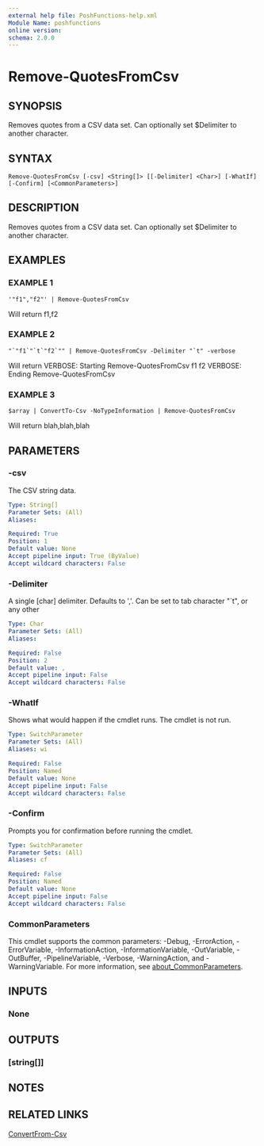 ```yaml
---
external help file: PoshFunctions-help.xml
Module Name: poshfunctions
online version:
schema: 2.0.0
---
```


# Remove-QuotesFromCsv

## SYNOPSIS
Removes quotes from a CSV data set.
Can optionally set $Delimiter to another character.

## SYNTAX

```
Remove-QuotesFromCsv [-csv] <String[]> [[-Delimiter] <Char>] [-WhatIf] [-Confirm] [<CommonParameters>]
```

## DESCRIPTION
Removes quotes from a CSV data set.
Can optionally set $Delimiter to another character.

## EXAMPLES

### EXAMPLE 1
```
'"f1","f2"' | Remove-QuotesFromCsv
```

Will return
f1,f2

### EXAMPLE 2
```
"`"f1`"`t`"f2`"" | Remove-QuotesFromCsv -Delimiter "`t" -verbose
```

Will return
VERBOSE: Starting Remove-QuotesFromCsv
f1      f2
VERBOSE: Ending Remove-QuotesFromCsv

### EXAMPLE 3
```
$array | ConvertTo-Csv -NoTypeInformation | Remove-QuotesFromCsv
```

Will return
blah,blah,blah

## PARAMETERS

### -csv
The CSV string data.

```yaml
Type: String[]
Parameter Sets: (All)
Aliases:

Required: True
Position: 1
Default value: None
Accept pipeline input: True (ByValue)
Accept wildcard characters: False
```

### -Delimiter
A single \[char\] delimiter.
Defaults to ','.
Can be set to tab character "\`t", or any other

```yaml
Type: Char
Parameter Sets: (All)
Aliases:

Required: False
Position: 2
Default value: ,
Accept pipeline input: False
Accept wildcard characters: False
```

### -WhatIf
Shows what would happen if the cmdlet runs.
The cmdlet is not run.

```yaml
Type: SwitchParameter
Parameter Sets: (All)
Aliases: wi

Required: False
Position: Named
Default value: None
Accept pipeline input: False
Accept wildcard characters: False
```

### -Confirm
Prompts you for confirmation before running the cmdlet.

```yaml
Type: SwitchParameter
Parameter Sets: (All)
Aliases: cf

Required: False
Position: Named
Default value: None
Accept pipeline input: False
Accept wildcard characters: False
```

### CommonParameters
This cmdlet supports the common parameters: -Debug, -ErrorAction, -ErrorVariable, -InformationAction, -InformationVariable, -OutVariable, -OutBuffer, -PipelineVariable, -Verbose, -WarningAction, and -WarningVariable. For more information, see [about_CommonParameters](http://go.microsoft.com/fwlink/?LinkID=113216).

## INPUTS

### None
## OUTPUTS

### [string[]]
## NOTES

## RELATED LINKS

[ConvertFrom-Csv]()

